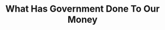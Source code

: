 ---
layout: books
title: What Has Government Done To Our Money
subtitle: 
essential: 
categories: ['money']
authors: ['Murray Rothbard']
authors_twitter: ['']
excerpt: .
url: 
amazon_url: 
---